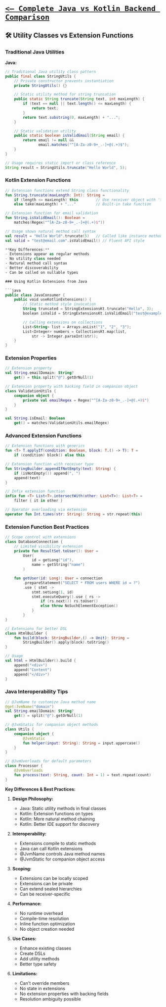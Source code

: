 # [`<— Complete Java vs Kotlin Backend Comparison`](../README.md)

## 🛠️ Utility Classes vs Extension Functions

### Traditional Java Utilities

**Java:**

```java
// Traditional Java utility class pattern
public final class StringUtils {
    // Private constructor prevents instantiation
    private StringUtils() {}

    // Static utility method for string truncation
    public static String truncate(String text, int maxLength) {
        if (text == null || text.length() <= maxLength) {
            return text;
        }
        return text.substring(0, maxLength) + "...";
    }

    // Static validation utility
    public static boolean isValidEmail(String email) {
        return email != null &&
               email.matches("^[A-Za-z0-9+_.-]+@(.+)$");
    }
}

// Usage requires static import or class reference
String result = StringUtils.truncate("Hello World", 5);
```

### Kotlin Extension Functions

````kotlin
// Extension functions extend String class functionality
fun String.truncate(maxLength: Int): String =
    if (length <= maxLength) this        // Use receiver object with 'this'
    else take(maxLength) + "..."         // Built-in take function

// Extension function for email validation
fun String.isValidEmail(): Boolean =
    matches(Regex("^[A-Za-z0-9+_.-]+@(.+)$"))

// Usage shows natural method call syntax
val result = "Hello World".truncate(5)   // Called like instance method
val valid = "test@email.com".isValidEmail() // Fluent API style

**Key Differences:**
- Extensions appear as regular methods
- No utility class needed
- Natural method call syntax
- Better discoverability
- Can be called on nullable types

### Using Kotlin Extensions from Java

```java
public class JavaConsumer {
    public void useKotlinExtensions() {
        // Static method style invocation
        String truncated = StringExtensionsKt.truncate("Hello", 3);
        boolean isValid = StringExtensionsKt.isValidEmail("test@example.com");

        // Calling extensions on collections
        List<String> list = Arrays.asList("1", "2", "3");
        List<Integer> numbers = CollectionsKt.map(list,
            str -> Integer.parseInt(str));
    }
}
````

### Extension Properties

```kotlin
// Extension property
val String.emailDomain: String?
    get() = this.split("@").getOrNull(1)

// Extension property with backing field in companion object
class ValidationUtils {
    companion object {
        private val emailRegex = Regex("^[A-Za-z0-9+_.-]+@(.+)$")
    }
}

val String.isEmail: Boolean
    get() = matches(ValidationUtils.emailRegex)
```

### Advanced Extension Functions

```kotlin
// Extension functions with generics
fun <T> T.applyIf(condition: Boolean, block: T.() -> T): T =
    if (condition) block() else this

// Extension function with receiver type
fun StringBuilder.appendIfNotEmpty(text: String) {
    if (isNotEmpty()) append(", ")
    append(text)
}

// Infix extension function
infix fun <T> List<T>.intersectWith(other: List<T>): List<T> =
    filter { it in other }

// Operator overloading via extension
operator fun Int.times(str: String): String = str.repeat(this)
```

### Extension Function Best Practices

```kotlin
// Scope control with extensions
class DatabaseConnection {
    // Limited visibility extension
    private fun ResultSet.toUser(): User =
        User(
            id = getLong("id"),
            name = getString("name")
        )

    fun getUser(id: Long): User = connection
        .prepareStatement("SELECT * FROM users WHERE id = ?")
        .use { stmt ->
            stmt.setLong(1, id)
            stmt.executeQuery().use { rs ->
                if (rs.next()) rs.toUser()
                else throw NoSuchElementException()
            }
        }
}

// Extensions for better DSL
class HtmlBuilder {
    fun build(block: StringBuilder.() -> Unit): String =
        StringBuilder().apply(block).toString()
}

// Usage
val html = HtmlBuilder().build {
    append("<div>")
    append("Content")
    append("</div>")
}
```

### Java Interoperability Tips

```kotlin
// @JvmName to customize Java method name
@get:JvmName("domain")
val String.emailDomain: String?
    get() = split("@").getOrNull(1)

// @JvmStatic for companion object methods
class Utils {
    companion object {
        @JvmStatic
        fun helper(input: String): String = input.uppercase()
    }
}

// @JvmOverloads for default parameters
class Processor {
    @JvmOverloads
    fun process(text: String, count: Int = 1) = text.repeat(count)
}
```

**Key Differences & Best Practices:**

1. **Design Philosophy:**

   - Java: Static utility methods in final classes
   - Kotlin: Extension functions on types
   - Kotlin: More natural method chaining
   - Kotlin: Better IDE support for discovery

2. **Interoperability:**

   - Extensions compile to static methods
   - Java can call Kotlin extensions
   - @JvmName controls Java method names
   - @JvmStatic for companion object access

3. **Scoping:**

   - Extensions can be locally scoped
   - Extensions can be private
   - Can extend sealed hierarchies
   - Can be receiver-specific

4. **Performance:**

   - No runtime overhead
   - Compile-time resolution
   - Inline function optimization
   - No object creation needed

5. **Use Cases:**

   - Enhance existing classes
   - Create DSLs
   - Add utility methods
   - Better type safety

6. **Limitations:**
   - Can't override members
   - No state in extensions
   - No extension properties with backing fields
   - Resolution ambiguity possible
